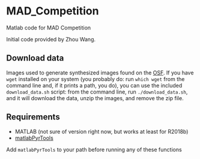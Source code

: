 # MAD_Competition

Matlab code for MAD Competition

Initial code provided by Zhou Wang.

## Download data

Images used to generate synthesized images found on the
[OSF](https://osf.io/gbuv6/). If you have `wget` installed on your system (you
probably do: run `which wget` from the command line and, if it prints a path,
you do), you can use the included `download_data.sh` script: from the command
line, run `./download_data.sh`, and it will download the data, unzip the images,
and remove the zip file.

## Requirements

- MATLAB (not sure of version right now, but works at least for R2018b)
- [matlabPyrTools](https://github.com/LabForComputationalVision/matlabPyrTools)

Add `matlabPyrTools` to your path before running any of these functions
